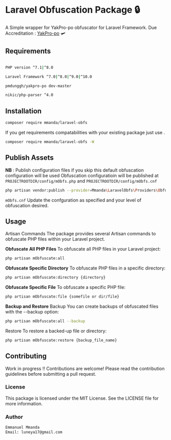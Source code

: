 # Laravel Obfuscation Package 🔒

A Simple wrapper for YakPro-po obfuscator for Laravel Framework.
Due Accreditation : <a href="https://github.com/pk-fr/yakpro-po">YakPro-po</a> 🛩️

## Requirements

```bash

PHP version ^7.1|^8.0

Laravel Framework ^7.0|^8.0|^9.0|^10.0

pmdunggh/yakpro-po dev-master

nikic/php-parser ^4.0

```

## Installation

```bash
composer require mmanda/laravel-obfs
```
If you get requirements compatabilities with your existing package just use .

```bash
composer require mmanda/laravel-obfs -W
```

## Publish Assets

**NB** : Publish configuration files if you skip this default obfuscation configuration will be used
Obfuscation configuratioin will be published at `PROJECTROOTDIR/config/mObfs.php` and `PROJECTROOTDIR/config/mObfs.cnf`

```bash
php artisan vendor:publish --provider=Mmanda\LaravelObfs\Providers\ObfuscateServiceProvider
```

`mObfs.cnf`
   Update the confguration as specified and your level of obfuscation desired.


## Usage

Artisan Commands
The package provides several Artisan commands to obfuscate PHP files within your Laravel project.

**Obfuscate All PHP Files**
To obfuscate all PHP files in your Laravel project:

```bash
php artisan mObfuscate:all
```

**Obfuscate Specific Directory**
To obfuscate PHP files in a specific directory:

```bash
php artisan mObfuscate:directory {directory}
```

**Obfuscate Specific File**
To obfuscate a specific PHP file:

```bash
php artisan mObfuscate:file {somefile or dir/file}
```

**Backup and Restore**
Backup
You can create backups of obfuscated files with the --backup option:

```bash
php artisan mObfuscate:all --backup
```

Restore
To restore a backed-up file or directory:

```bash
php artisan mObfuscate:restore {backup_file_name}
```

## Contributing

Work in progress !! Contributions are welcome! Please read the contribution guidelines before submitting a pull request.

### License

This package is licensed under the MIT License. See the LICENSE file for more information.

### Author

```bash
Emmanuel Mmanda
Email: luneya17@gmail.com
```
